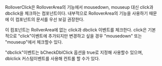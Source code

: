 RolloverClick은 RolloverArea의 기능에서 mousedown, mouseup 대신 click과 dbclick을 체크하는 컴포넌트이다.
내부적으로 RolloverArea의 기능을 사용하기 때문에 이 컴포넌트의 문서를 우선 보길 권장한다. 

이 컴포넌트는 RollverArea에 없는 click과 dbclick 이벤트를 체크한다.
click은 기본적으로 "click"이벤트에 추가되지만 변경하고 싶을 경우 "mousedown" 또는 "mouseup"에서 체크할수 있다. 

"dbclick"이벤트는 bCheckDblClick 옵션을 true로 지정해 사용할수 있으며, dblclick 커스텀이벤트를 사용해 컨트롤 할 수가 있다.